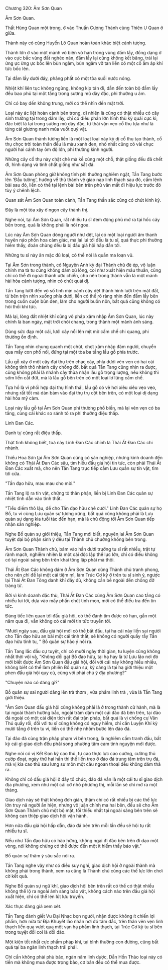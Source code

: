 




Chương 320: Âm Sơn Quan


Âm Sơn Quan.

Thất Hùng Quan một trong, ở vào Thuần Cương Thành cùng Thiên U Quan ở giữa.

Thành này có cùng Huyền Lô Quan hoàn toàn khác biệt cảnh tượng.

Thành lớn ở vào một mảnh vô biên vô hạn trong vùng đầm lầy, đồng dạng ở vào cực bắc vùng đất nghèo nàn, đầm lầy lại cũng không kết băng, trái lại ừng ực ừng ực bốc lên bùn ngâm, bùn ngâm vỡ tan liền có một cỗ ấm áp khí tức bốc lên.

Tại đầm lầy dưới đáy, phảng phất có một tòa suối nước nóng.

Nhiệt khí liên tục không ngừng, không kịp tản đi, dẫn đến toàn bộ đầm lầy đều bao phủ tại một tầng trong sương mù dày đặc, phi thường u ám.

Chỉ có bay đến không trung, mới có thể nhìn đến mặt trời.

Loại này ác liệt hoàn cảnh bên trong, dĩ nhiên là cũng có thật nhiều cỏ cây sinh trưởng tại trong đầm lầy, chỉ có điều phần lớn hình thù kỳ quái cực kì, đặc biệt là tại trong sương mù dày đặc, tư thái vặn vẹo cổ thụ tựa như là từng cái giương nanh múa vuốt quỷ vật.

Âm Sơn Quan thành tường liền là một loạt loại này kỳ dị cổ thụ tạo thành, cổ thụ chọc trời toàn thân đều là màu xanh đen, nhỏ nhất cũng có vài chục người hai cánh tay ôm độ lớn, phi thường kinh người.

Những cây cổ thụ này chặt chẽ mà kề cùng một chỗ, thật giống đều đã chết đi, hình dạng và tính chất giống như sắt đá.

Âm Sơn Quan phòng giữ không tính phi thường nghiêm ngặt, Tần Tang bước lên 'Đầu tường', hướng về thủ thành vệ giao nạp linh thạch sau đó, cầm lệnh bài sau đó, liền có thể tại lệnh bài bên trên phù văn mất đi hiệu lực trước đó tùy ý chênh lệch.

Quan sát Âm Sơn Quan toàn cảnh, Tần Tang thần sắc cũng có chút kinh kỳ.

Đây là một tòa xây ở ngọn cây thành thị.

Nghe nói, tại Âm Sơn Quan, rất nhiều tu sĩ đem động phủ mở ra tại hốc cây bên trong, quả là không phải là nói ngoa.

Lúc này Âm Sơn Quan dòng người như dệt, lại có một loại người âm thanh huyên náo phồn hoa cảm giác, mà lại lui tới đều là tu sĩ, quả thực phi thường hiếm thấy, đoán chừng đều là bị đấu giá hội hấp dẫn tới.

Những tu sĩ này ăn mặc đủ loại, có thể nói là quần ma loạn vũ.

Tại Âm Sơn trong thành, có Nguyên Anh kỳ đại Thành chủ đè ép, vô luận chính ma tà tu cũng không dám xù lông, coi như xuất hiện mâu thuẫn, cũng chỉ có thể đi ngoài thành ước chiến, cho nên trong thành vẫn là một mảnh hài hòa cảnh tượng, nhìn có chút quái dị.

Tần Tang lướt đến vô số tinh mịn cành cây dệt thành hình lưới trên mặt đất, từ bên trên nhìn xuống phía dưới, liền có thể rõ ràng nhìn đến đầm lầy bên trong cuồn cuộn bùn đen, làm cho người buồn nôn, bất quá cũng không có hôi thối khí tức.

Mà lại, lòng đất nhiệt khí cũng vô pháp xâm nhập Âm Sơn Quan, lúc này chính là ban ngày, mặt trời chói chang, trong thành một mảnh ánh sáng.

Dùng sức đạp một cái, lưới cây nổi lên mịt mờ cấm chế chi quang, phi thường ổn định.

Tần Tang nhìn chung quanh một chút, chợt xâm nhập đám người, chuyển qua mấy con phố nói, đứng tại một tòa ba tầng lầu gỗ phía trước.

Lầu gỗ xây ở một cây đại thụ trên chạc cây, phía dưới vẻn vẹn có hai cái không tính thô nhánh cây chống đỡ, bất quá Tần Tang cũng nhìn ra được, cũng không phải là nhánh cây thừa nhận lầu gỗ trọng lượng, nếu không thì sớm liền cắt đứt, mà là lầu gỗ bên trên có một loại lơ lửng cấm chế.

Tựa hồ là vì phối hợp đại thụ hình thái, lầu gỗ có vẻ hơi xiêu xiêu vẹo vẹo, nhưng rất tốt mà dán bám vào đại thụ trụ cột bên trên, có một loại dị dạng hài hòa mỹ cảm.

Loại này lầu gỗ tại Âm Sơn Quan phi thường phổ biến, mà lại vẻn vẹn có ba tầng, cùng cái khác so sánh tỏ ra phi thường điệu thấp.

Linh Đan Các.

Danh tự cũng rất điệu thấp.

Thật tình không biết, toà này Linh Đan Các chính là Thái Ất Đan Các chi nhánh.

Thiếu Hoa Sơn tại Âm Sơn Quan cũng có sản nghiệp, nhưng kinh doanh đến không có Thái Ất Đan Các sâu, tìm hiểu đấu giá hội tin tức, còn phải Thái Ất Đan Các xuất mã, cho nên Tần Tang trực tiếp cầm Lưu quản sự tín vật, tìm tới cửa.

"Tần đạo hữu, mau mau cho mời."

Tần Tang lộ ra tín vật, chứng tỏ thân phận, liền bị Linh Đan Các quản sự nhiệt tình dẫn vào tĩnh thất.

"Tiểu điếm thô lậu, để cho Tần đạo hữu chê cười." Linh Đan Các quản sự họ Bồ, tu vi cùng Lưu quản sự tương xứng, bất quá cũng không phải là Lưu quản sự dạng kia tuổi tác đến hạn, mà là chủ động tới Âm Sơn Quan tiếp nhận sản nghiệp.

Nghe Bồ quản sự giới thiệu, Tần Tang mới biết, nguyên lai Âm Sơn Quan tuyệt đại bộ phận sinh ý đều tại Thành chủ chưởng khống bên trong.

Âm Sơn Quan Thành chủ, bám vào hắn dưới trướng tu sĩ rất nhiều, trật tự rành mạch, nghiễm nhiên là một cái độc lập thế lực lớn, chỉ có điều không có tại ngoài sáng bên trên khai tông lập phái mà thôi.

Thái Ất Đan Các không dám ở Âm Sơn Quan cùng Thành chủ tranh phong, cho nên chỉ để lại một cái tiệm mì, làm Trúc Cơ kỳ ở trên tu sĩ sinh ý, ngược lại Thái Ất Đan Tông danh khí đầy đủ, không cần bề ngoài đến chống đỡ tràng tử.

Bởi vì kinh doanh đặc thù, Thái Ất Đan Các cùng Âm Sơn Quan cao tầng có nhiều lui tới, dựa vào mấy phần chút tình mọn, mới có thể điều tra đến tin tức.

Đáng tiếc liên quan tới đấu giá hội, có thể đánh tìm được có hạn, gần một năm qua đi, vẫn không có cái mới tin tức truyền tới.

"Mười ngày sau, đấu giá hội mới có thể bắt đầu, tại hạ cái này liền sai người cho Tần đạo hữu an bài một cái tĩnh thất, sẽ không có người quấy rầy Tần đạo hữu tĩnh tu, " Bồ quản sự hảo ý nói ra.

Tần Tang lắc đầu cự tuyệt, chỉ có mười ngày thời gian, tu luyện cũng không nhất thời vội vã, "Không dối gạt Bồ đạo hữu, tại hạ hay là từ Lưu lão nơi đó mới biết được Âm Sơn Quan đấu giá hội, đối với cái này không hiểu nhiều, không biết có thể làm phiền Bồ quản sự, kỹ càng là tại hạ giới thiệu một phen đấu giá hội quy củ, cùng với phải chú ý địa phương?"

"Chuyện nào có đáng gì?"

Bồ quản sự sai người dâng lên trà thơm , vừa phẩm linh trà , vừa là Tần Tang giới thiệu.

"Âm Sơn Quan đấu giá hội cũng không phải là ở trong thành cử hành, mà là tại ngoài thành hướng bắc, ngoài trăm dặm một cái đảo đá bên trên, tại đảo đá ngoài có một cái diện tích rất đại trận pháp, bất quá là vì chống cự Vân Thú quấy rối, đối với tu sĩ cũng không có nguy hiểm, chỉ cần Luyện Khí kỳ mười tầng ở trên tu vi, liền có thể nhẹ nhõm bước lên đảo đá.

Tại đảo đá cùng trận pháp phạm vi bên trong, là nghiêm cấm tranh đấu, bất kỳ cái gì giao dịch đều phải song phương tâm cam tình nguyện mới được.

Nghe nói có vị Kết Đan kỳ cao thủ, tự cao thực lực cao cường, cường thủ cướp đoạt, ngày thứ hai hắn thi thể liền treo ở đảo đá trung tâm trên trụ đá, mà vị kia cao thủ sau lưng sư môn một câu ngoan thoại đều không dám thả ra.

Không chỉ có đấu giá hội ở đây tổ chức, đảo đá vẫn là một cái tu sĩ giao dịch địa phương, xem như một cái cỡ nhỏ phường thị, mỗi lần sẽ chỉ mở ra một tháng.

Giao dịch này sẽ thật không đơn giản, thậm chí có rất nhiều bị các thế lực lớn truy nã người ẩn hiện, nhưng vô luận chính ma hai bên, đều sẽ cho Âm Sơn Quan Thành chủ một bộ mặt, tối thiểu nhất tại ngoài sáng bên trên sẽ không can thiệp giao dịch hội vận hành.

Hơn nữa đấu giá hội hấp dẫn, đảo đá bên trên mỗi lần đều sẽ hội tụ rất nhiều tu sĩ.

Nếu như Tần đạo hữu có hào hứng, không ngại đi đảo bên trên đi dạo một vòng, nói không chừng có thể được đến một ít hiếm thấy bảo vật."

Bồ quản sự thâm ý sâu sắc nói ra.

Tần Tang nghe vậy như có điều suy nghĩ, giao dịch hội ở ngoài thành mà không phải trong thành, xem ra cũng là Thành chủ cùng các thế lực lớn chơi cờ kết quả.

Nghe Bồ quản sự ngữ khí, giao dịch hội bên trên rất có thể có thật nhiều không thể lộ ra ngoài ánh sáng bảo vật, không cách nào trên đấu giá hội xuất hiện, chỉ có thể lén lút lưu truyền.

Xác thực đáng giá xem xét.

Tần Tang đánh giết Vu Đại Nhạc bọn người, nhận được không ít chiến lợi phẩm, hơn nữa từ Địa Khuyết lão nhân nơi đó tâm đắc, trên thân vẻn vẹn linh thạch liền qua vượt qua một vạn hạ phẩm linh thạch, tại Trúc Cơ kỳ tu sĩ bên trong tuyệt đối coi là dồi dào.

Một kiện tốt nhất cực phẩm pháp khí, tại bình thường con đường, cũng bất quá tại ba ngàn linh thạch trái phải.

Chỉ cần không phải phù bảo, ngàn năm linh dược, Dẫn Hồn Thảo loại này có tiền mà không mua được trọng bảo, cơ bản đều có thể mua được.




